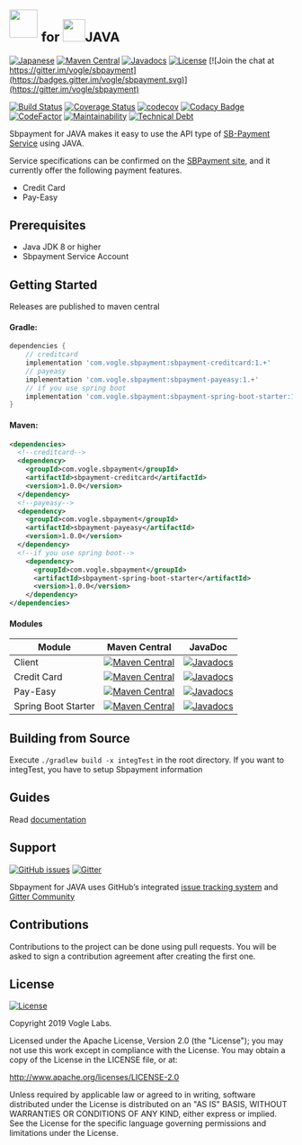 # <img src="https://service.biztex.co.jp/wp-content/uploads/2018/08/SB-PaymentService_logo-3-1024x129.png" height="50">&nbsp;<sub>for <img src="https://simpleicons.org/icons/java.svg" height="40"/>JAVA</sub>

[![Japanese](https://img.shields.io/badge/ReadMe-%E6%97%A5%E6%9C%AC%E8%AA%9E-yellow.svg)](README_JA.md)
[![Maven Central](https://maven-badges.herokuapp.com/maven-central/com.vogle.sbpayment/sbpayment-client/badge.svg?service=github)](https://search.maven.org/search?q=g:com.vogle.sbpayment)
[![Javadocs](http://javadoc.io/badge/com.vogle.sbpayment/sbpayment-client.svg)](http://javadoc.io/doc/com.vogle.sbpayment/sbpayment-client)
[![License](https://img.shields.io/badge/License-Apache%202.0-blue.svg)](http://www.apache.org/licenses/LICENSE-2.0)
[![Join the chat at https://gitter.im/vogle/sbpayment](https://badges.gitter.im/vogle/sbpayment.svg)](https://gitter.im/vogle/sbpayment)

[![Build Status](https://travis-ci.org/vogle/sbpayment-java.svg?branch=master)](https://travis-ci.org/vogle/sbpayment-java)
[![Coverage Status](https://coveralls.io/repos/github/vogle/sbpayment-java/badge.svg?branch=master&service=github)](https://coveralls.io/github/vogle/sbpayment-java?branch=master)
[![codecov](https://codecov.io/gh/vogle/sbpayment-java/branch/master/graph/badge.svg)](https://codecov.io/gh/vogle/sbpayment-java)
[![Codacy Badge](https://api.codacy.com/project/badge/Grade/ff7cb7516ca248cfb798e6ab08faaacf)](https://www.codacy.com/app/vogle/sbpayment-java?utm_source=github.com&amp;utm_medium=referral&amp;utm_content=vogle/sbpayment-java&amp;utm_campaign=Badge_Grade)
[![CodeFactor](https://www.codefactor.io/repository/github/vogle/sbpayment-java/badge)](https://www.codefactor.io/repository/github/vogle/sbpayment-java)
[![Maintainability](https://api.codeclimate.com/v1/badges/c27bba1102704c1853dc/maintainability)](https://codeclimate.com/github/vogle/sbpayment-java/maintainability)
[![Technical Debt](https://sonarcloud.io/api/project_badges/measure?project=com.vogle.sbpayment%3Asbpayment-java&metric=sqale_index)](https://sonarcloud.io/dashboard?id=com.vogle.sbpayment%3Asbpayment-java)



Sbpayment for JAVA makes it easy to use the API type of [SB-Payment Service](https://www.sbpayment.jp/) using JAVA.

Service specifications can be confirmed on the [SBPayment site](https://www.sbpayment.jp/document/specification/), and it currently offer the following payment features.
- Credit Card
- Pay-Easy

## Prerequisites
- Java JDK 8 or higher
- Sbpayment Service Account

## Getting Started
Releases are published to maven central

#### Gradle:
```groovy
dependencies {
    // creditcard
    implementation 'com.vogle.sbpayment:sbpayment-creditcard:1.+'
    // payeasy
    implementation 'com.vogle.sbpayment:sbpayment-payeasy:1.+'
    // if you use spring boot
    implementation 'com.vogle.sbpayment:sbpayment-spring-boot-starter:1.+'
}
```

#### Maven:
```xml
<dependencies>
  <!--creditcard-->
  <dependency>
    <groupId>com.vogle.sbpayment</groupId>
    <artifactId>sbpayment-creditcard</artifactId>
    <version>1.0.0</version>
  </dependency>
  <!--payeasy-->
  <dependency>
    <groupId>com.vogle.sbpayment</groupId>
    <artifactId>sbpayment-payeasy</artifactId>
    <version>1.0.0</version>
  </dependency>
  <!--if you use spring boot-->
    <dependency>
      <groupId>com.vogle.sbpayment</groupId>
      <artifactId>sbpayment-spring-boot-starter</artifactId>
      <version>1.0.0</version>
    </dependency>
</dependencies>
```

#### Modules
| Module | Maven Central | JavaDoc |
| ------------- | ------------- | ------------- |
| Client | [![Maven Central](https://maven-badges.herokuapp.com/maven-central/com.vogle.sbpayment/sbpayment-client/badge.svg?service=github)](https://maven-badges.herokuapp.com/maven-central/com.vogle.sbpayment/sbpayment-client) | [![Javadocs](http://javadoc.io/badge/com.vogle.sbpayment/sbpayment-client.svg)](http://javadoc.io/doc/com.vogle.sbpayment/sbpayment-client) |
| Credit Card | [![Maven Central](https://maven-badges.herokuapp.com/maven-central/com.vogle.sbpayment/sbpayment-creditcard/badge.svg?service=github)](https://maven-badges.herokuapp.com/maven-central/com.vogle.sbpayment/sbpayment-creditcard) | [![Javadocs](http://javadoc.io/badge/com.vogle.sbpayment/sbpayment-creditcard.svg)](http://javadoc.io/doc/com.vogle.sbpayment/sbpayment-creditcard) |
| Pay-Easy | [![Maven Central](https://maven-badges.herokuapp.com/maven-central/com.vogle.sbpayment/sbpayment-payeasy/badge.svg?service=github)](https://maven-badges.herokuapp.com/maven-central/com.vogle.sbpayment/sbpayment-payeasy) | [![Javadocs](http://javadoc.io/badge/com.vogle.sbpayment/sbpayment-payeasy.svg)](http://javadoc.io/doc/com.vogle.sbpayment/sbpayment-payeasy) |
| Spring Boot Starter | [![Maven Central](https://maven-badges.herokuapp.com/maven-central/com.vogle.sbpayment/sbpayment-spring-boot-starter/badge.svg?service=github)](https://maven-badges.herokuapp.com/maven-central/com.vogle.sbpayment/sbpayment-spring-boot-starter) | [![Javadocs](http://javadoc.io/badge/com.vogle.sbpayment/sbpayment-spring-boot-starter.svg)](http://javadoc.io/doc/com.vogle.sbpayment/sbpayment-spring-boot-starter) |


## Building from Source
Execute `./gradlew build -x integTest` in the root directory.
If you want to integTest, you have to setup Sbpayment information

## Guides

Read [documentation](https://vogle.com/sbpayment-java/)

## Support
[![GitHub issues](https://img.shields.io/github/issues/vogle/sbpayment-java.svg?color=blue&logo=github)](https://github.com/vogle/sbpayment-java/issues)
[![Gitter](https://img.shields.io/gitter/room/vogle/sbpayment.svg?color=blue&logo=gitter)](https://gitter.im/vogle/sbpayment)

Sbpayment for JAVA uses GitHub’s integrated [issue tracking system](https://github.com/vogle/sbpayment-java/issues) and [Gitter Community](https://gitter.im/vogle/sbpayment)


## Contributions
Contributions to the project can be done using pull requests.
You will be asked to sign a contribution agreement after creating the first one.


## License 
[![License](https://img.shields.io/badge/License-Apache%202.0-blue.svg)](http://www.apache.org/licenses/LICENSE-2.0)

Copyright 2019 Vogle Labs.

Licensed under the Apache License, Version 2.0 (the "License"); you may not use this work except in
compliance with the License. You may obtain a copy of the License in the LICENSE file, or at:

http://www.apache.org/licenses/LICENSE-2.0

Unless required by applicable law or agreed to in writing, software distributed under the License is
distributed on an "AS IS" BASIS, WITHOUT WARRANTIES OR CONDITIONS OF ANY KIND, either express or implied.
See the License for the specific language governing permissions and limitations under the License.